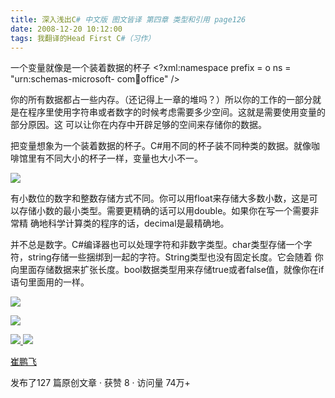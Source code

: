 ```yaml
---
title: 深入浅出C# 中文版 图文皆译 第四章 类型和引用 page126
date: 2008-12-20 10:12:00
tags: 我翻译的Head First C#（习作）
---
```

一个变量就像是一个装着数据的杯子  <?xml:namespace prefix = o ns = "urn:schemas-microsoft-
com:office:office" />

你的所有数据都占一些内存。（还记得上一章的堆吗？）所以你的工作的一部分就是在程序里使用字符串或者数字的时候考虑需要多少空间。这就是需要使用变量的部分原因。这
可以让你在内存中开辟足够的空间来存储你的数据。

把变量想象为一个装着数据的杯子。C#用不同的杯子装不同种类的数据。就像咖啡馆里有不同大小的杯子一样，变量也大小不一。

![](https://p-blog.csdn.net/images/p_blog_csdn_net/cuipengfei1/EntryImages/20081220/%E6%88%AA%E5%9B%BE00.jpg)

有小数位的数字和整数存储方式不同。你可以用float来存储大多数小数，这是可以存储小数的最小类型。需要更精确的话可以用double。如果你在写一个需要非常精
确地科学计算类的程序的话，decimal是最精确地。

并不总是数字。C#编译器也可以处理字符和非数字类型。char类型存储一个字符，string存储一些捆绑到一起的字符。String类型也没有固定长度。它会随着
你向里面存储数据来扩张长度。bool数据类型用来存储true或者false值，就像你在if语句里面用的一样。

![](https://p-blog.csdn.net/images/p_blog_csdn_net/cuipengfei1/EntryImages/20081220/%E6%88%AA%E5%9B%BE01.jpg)

![](https://p-blog.csdn.net/images/p_blog_csdn_net/cuipengfei1/EntryImages/20081220/%E6%88%AA%E5%9B%BE02.jpg)



[ ![](https://profile.csdnimg.cn/5/2/5/3_cuipengfei1)
![](https://g.csdnimg.cn/static/user-reg-year/1x/11.png)
](https://blog.csdn.net/cuipengfei1)

[ 崔鹏飞 ](https://blog.csdn.net/cuipengfei1)

发布了127 篇原创文章  ·  获赞 8  ·  访问量 74万+

